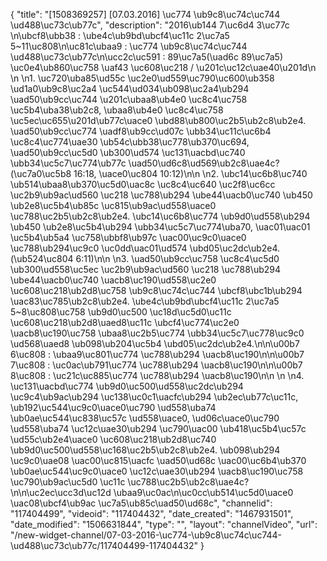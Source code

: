 {
    "title": "[1508369257] [07.03.2016]  \uc774 \ub9c8\uc74c\uc744 \ud488\uc73c\ub77c",
    "description": "2016\ub144 7\uc6d4 3\uc77c \n\ubcf8\ubb38 : \ube4c\ub9bd\ubcf4\uc11c 2\uc7a5 5~11\uc808\n\uc81c\ubaa9 : \uc774 \ub9c8\uc74c\uc744 \ud488\uc73c\ub77c\n\ucc2c\uc591 : 89\uc7a5(\uad6c 89\uc7a5) \uc0e4\ub860\uc758 \uaf43 \uc608\uc218 \/ \u201c\uc12c\uae40\u201d\n \n \n1.     \uc720\uba85\ud55c \uc2e0\ud559\uc790\uc600\ub358 \ud1a0\ub9c8\uc2a4 \uc544\ud034\ub098\uc2a4\ub294 \uad50\ub9cc\uc744 \u201c\ubaa8\ub4e0 \uc8c4\uc758 \uc5b4\uba38\ub2c8, \ubaa8\ub4e0 \uc8c4\uc758 \uc5ec\uc655\u201d\ub77c\uace0 \ubd88\ub800\uc2b5\ub2c8\ub2e4. \uad50\ub9cc\uc774 \uadf8\ub9cc\ud07c \ubb34\uc11c\uc6b4 \uc8c4\uc774\uae30 \ub54c\ubb38\uc778\ub370\uc694, \uad50\ub9cc\uc5d0 \ub300\ud574 \uc131\uacbd\uc740 \ubb34\uc5c7\uc774\ub77c \uad50\ud6c8\ud569\ub2c8\uae4c? (\uc7a0\uc5b8 16:18, \uace0\uc804 10:12)\n\n \n2.    \ubc14\uc6b8\uc740 \ub514\ubaa8\ub370\uc5d0\uac8c \uc8c4\uc640 \uc2f8\uc6cc \uc2b9\ub9ac\ud560 \uc218 \uc788\ub294 \ube44\uacb0\uc740 \ub450 \ub2e8\uc5b4\ub85c \uc815\ub9ac\ud558\uace0 \uc788\uc2b5\ub2c8\ub2e4. \ubc14\uc6b8\uc774 \ub9d0\ud558\ub294 \ub450 \ub2e8\uc5b4\ub294 \ubb34\uc5c7\uc774\uba70, \uac01\uac01 \uc5b4\ub5a4 \uc758\ubbf8\ub97c \uac00\uc9c0\uace0 \uc788\ub294\uc9c0 \uc0dd\uac01\ud574 \ubd05\uc2dc\ub2e4.(\ub524\uc804 6:11)\n\n \n3.    \uad50\ub9cc\uc758 \uc8c4\uc5d0 \ub300\ud558\uc5ec \uc2b9\ub9ac\ud560 \uc218 \uc788\ub294 \ube44\uacb0\uc740 \uacb8\uc190\ud558\uc2e0 \uc608\uc218\ub2d8\uc758 \ub9c8\uc74c\uc744 \ubcf8\ubc1b\ub294 \uac83\uc785\ub2c8\ub2e4. \ube4c\ub9bd\ubcf4\uc11c 2\uc7a5 5~8\uc808\uc758 \ub9d0\uc500 \uc18d\uc5d0\uc11c \uc608\uc218\ub2d8\uaed8\uc11c \ubcf4\uc774\uc2e0 \uacb8\uc190\uc758 \ubaa8\uc2b5\uc774 \ubb34\uc5c7\uc778\uc9c0 \ud568\uaed8 \ub098\ub204\uc5b4 \ubd05\uc2dc\ub2e4.\n\n\u00b7      6\uc808 : \ubaa9\uc801\uc774 \uc788\ub294 \uacb8\uc190\n\n\u00b7      7\uc808 : \uc0ac\ub791\uc774 \uc788\ub294 \uacb8\uc190\n\n\u00b7      8\uc808 : \uc21c\uc885\uc774 \uc788\ub294 \uacb8\uc190\n\n \n \n4.     \uc131\uacbd\uc774 \ub9d0\uc500\ud558\uc2dc\ub294 \uc9c4\ub9ac\ub294 \uc138\uc0c1\uacfc\ub294 \ub2ec\ub77c\uc11c, \ub192\uc544\uc9c0\uace0\uc790 \ud558\uba74 \ub0ae\uc544\uc838\uc57c \ud558\uace0, \ud06c\uace0\uc790 \ud558\uba74 \uc12c\uae30\ub294 \uc790\uac00 \ub418\uc5b4\uc57c \ud55c\ub2e4\uace0 \uc608\uc218\ub2d8\uc740 \ub9d0\uc500\ud558\uc168\uc2b5\ub2c8\ub2e4. \ub098\ub294 \uc9c0\uae08 \uac00\uc815\uacfc \uad50\ud68c \uac00\uc6b4\ub370 \ub0ae\uc544\uc9c0\uace0 \uc12c\uae30\ub294 \uacb8\uc190\uc758 \uc790\ub9ac\uc5d0 \uc11c \uc788\uc2b5\ub2c8\uae4c?\n\n\uc2ec\ucc3d\uc12d \ubaa9\uc0ac\n\uc0cc\ub514\uc5d0\uace0 \uac08\ubcf4\ub9ac \uc7a5\ub85c\uad50\ud68c",
    "channelid": "117404499",
    "videoid": "117404432",
    "date_created": "1467931501",
    "date_modified": "1506631844",
    "type": "",
    "layout": "channelVideo",
    "url": "\/new-widget-channel\/07-03-2016-\uc774-\ub9c8\uc74c\uc744-\ud488\uc73c\ub77c\/117404499-117404432"
}